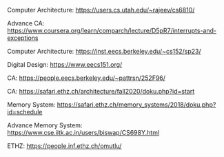 Computer Architecture: https://users.cs.utah.edu/~rajeev/cs6810/

Advance CA: https://www.coursera.org/learn/comparch/lecture/D5pR7/interrupts-and-exceptions

Computer Architecture: https://inst.eecs.berkeley.edu/~cs152/sp23/

Digital Design: https://www.eecs151.org/

CA: https://people.eecs.berkeley.edu/~pattrsn/252F96/

CA: https://safari.ethz.ch/architecture/fall2020/doku.php?id=start

Memory System: https://safari.ethz.ch/memory_systems/2018/doku.php?id=schedule

Advance Memory System: https://www.cse.iitk.ac.in/users/biswap/CS698Y.html

ETHZ: https://people.inf.ethz.ch/omutlu/
